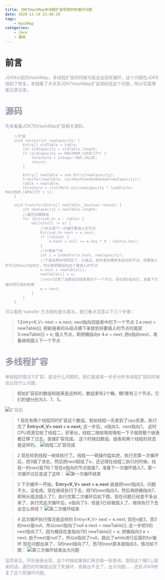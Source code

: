 ```yaml
---
title: JDK7HashMap多线程扩容导致的死循环问题
date: 2020-11-14 21:46:19
tags:
    - HashMap
categories: 
    - Java
    - 基础
---
```

# 前言
<font color=#999AAA >JDK8以前的HashMap，多线程扩容的时候可能会出现死循环，这个问题在JDK8得到了修复。本翔看了大半天JDK7HashMap扩容源码找这个问题，所以写篇博客记录记录。

# 源码
先来看看JDK7的HashMap扩容相关源码。
```
	//扩容
	void resize(int newCapacity) {
        Entry[] oldTable = table;
        int oldCapacity = oldTable.length;
        if (oldCapacity == MAXIMUM_CAPACITY) {
            threshold = Integer.MAX_VALUE;
            return;
        }

        Entry[] newTable = new Entry[newCapacity];
        transfer(newTable, initHashSeedAsNeeded(newCapacity));
        table = newTable;
        threshold = (int)Math.min(newCapacity * loadFactor, MAXIMUM_CAPACITY + 1);
    }
    
    void transfer(Entry[] newTable, boolean rehash) {
        int newCapacity = newTable.length;
        //遍历旧桶数组
        for (Entry<K,V> e : table) {
            while(null != e) {
            	//先记录下一次循环要插入的节点
                Entry<K,V> next = e.next;
                if (rehash) {
                    e.hash = null == e.key ? 0 : hash(e.key);
                }
                //计算新下标
                int i = indexFor(e.hash, newCapacity);
                //下面这两步很明显了，头插法。即先拿到桶原本指向的节点，把要插入的节点的next指向它，然后再把桶指向这个要插入的节点
                e.next = newTable[i];
                newTable[i] = e;
                //next记录了旧数组旧链表里的下一个节点，现在把e指向它，准备下次循环把它插到新桶
                e = next;
            }
        }
    }
```
可以看到 transfer 方法用的是头插法，我们重点注意以下几个步骤：
>1.Entry<K,V> next = e.next;     next指向旧链表中的下一个节点
>2.e.next = newTable[i];      把新链表的头结点摘下来放到将要插入的节点的尾部
>3.newTable[i] = e;        插入节点，即把桶指向e
>4.e = next;        把e指向next，准备继续插入下一个节点

# 多线程扩容
单线程的情况下扩容，是没什么问题的，我们直接来一步步分析多线程扩容的时候会出现什么问题。

>假如扩容前的数组和链表是这样的，数组里有2个桶，桶1里有三个节点，它们的键分别为3、7、5。

![扩容前](https://s2.loli.net/2023/07/19/blEqv2TKHC8zY7P.png#pic_center)
>1 现在有两个线程同时扩容这个数组。假如线程一先拿到了cpu资源，执行完了 **Entry<K,V> next = e.next;** 这一步后，e指向3，next指向7。
>这时CPU资源交给了线程二，好家伙，线程二啪啦啪啦啪啦一下子就把整个链表都迁移了过去，直接扩容完成。
>这个时候旧数组、链表和两个线程的状态是这样的。
![线程二扩容完成](https://s2.loli.net/2023/07/19/o47McDelJqGOxyA.png#pic_center)

>2 现在轮到线程一继续执行了。线程一一顿操作猛如虎，执行完第一次循环后，把3插了进去，然后把next赋给了e，还记得在线程二执行的时候，线程一的next是7吗？现在e指向的节点就是7，准备下一次循环插入7。第一次循环过后变成了这样：
![第一次循环结束](https://s2.loli.net/2023/07/19/5yFvHUxTd697JDj.png#pic_center)

>3 下次循环一开始，**Entry<K,V> next = e.next** 直接把next指向3。问题不大，没毛病。现在继续执行下去，把7的next指向3，然后再把桶指向7，即用头插法插入了7。执行完第二次循环后如下图，现在问题已经差不多出来了，执行完此次循环后，e指向了3，但是3已经被插入了，继续执行下去会怎么样呢？
![第二次循环结束](https://s2.loli.net/2023/07/19/efA5nEC3gvOi4jr.png#pic_center)

>4 这次循环执行情况是这样的
>Entry<K,V> next = e.next;    现在e是3，而3的next是null，所以next指向了null
>e.next = newTable[i];		这一步把3的next指向了7，因为桶现在是指向7的
>newTable[i] = e;			把桶指向3
>e = next;		由于next是null了，所以e指向了null，跳出了while进行后面的for循环
现在问题出来了，3的next指向了7，而7的next原本就指向3，情况如下图：
![第三次循环结束出大问题](https://s2.loli.net/2023/07/19/hHXCscelu493RST.png#pic_center)

显而易见，环形链表出现，这个时候如果我们再去做一些查询，查到这个桶3上面来的话，遍历的时候就出现了死循环，直接出不去了，出大问题……
还好JDK8修复了这个死循环问题。